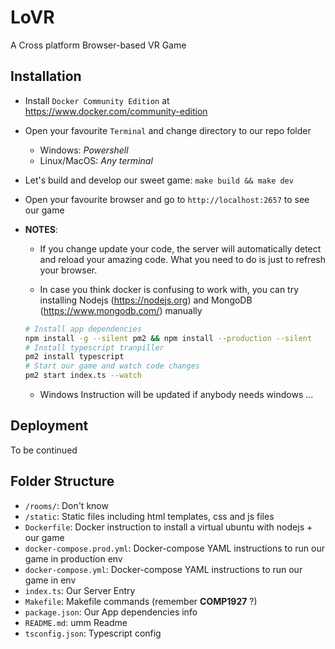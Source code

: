 # LoVR 
A Cross platform Browser-based VR Game

## Installation

- Install `Docker Community Edition` at https://www.docker.com/community-edition
- Open your favourite `Terminal` and change directory to our repo folder
	* Windows: *Powershell*
	* Linux/MacOS: *Any terminal*
- Let's build and develop our sweet game: `make build && make dev`
- Open your favourite browser and go to `http://localhost:2657` to see our game

- **NOTES**:
	* If you change update your code, the server will automatically detect and reload your amazing code. What you need to do is just to refresh your browser.

	* In case you think docker is confusing to work with, you can try installing Nodejs (https://nodejs.org) and MongoDB (https://www.mongodb.com/) manually
	```bash
	# Install app dependencies
	npm install -g --silent pm2 && npm install --production --silent
	# Install typescript tranpiller
	pm2 install typescript
	# Start our game and watch code changes
	pm2 start index.ts --watch
	```
	* Windows Instruction will be updated if anybody needs windows ...


## Deployment

To be continued

## Folder Structure
- `/rooms/`: Don't know
- `/static`: Static files including html templates, css and js files
- `Dockerfile`: Docker instruction to install a virtual ubuntu with nodejs + our game
- `docker-compose.prod.yml`: Docker-compose YAML instructions to run our game in production env
- `docker-compose.yml`: Docker-compose YAML instructions to run our game in env
- `index.ts`: Our Server Entry
- `Makefile`: Makefile commands (remember **COMP1927** ?)
- `package.json`: Our App dependencies info
- `README.md`: umm Readme
- `tsconfig.json`: Typescript config
